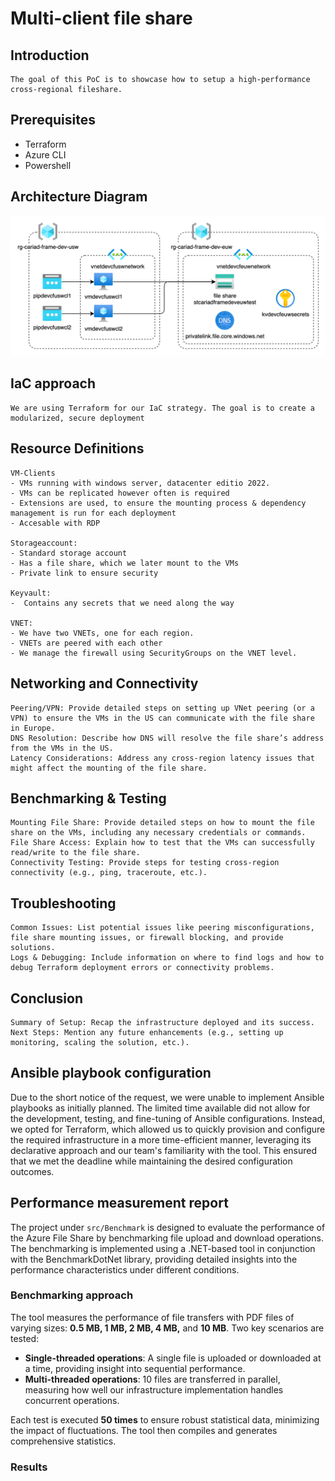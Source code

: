 # Multi-client file share

## Introduction

    The goal of this PoC is to showcase how to setup a high-performance cross-regional fileshare. 

## Prerequisites

   - Terraform
   - Azure CLI
   - Powershell

## Architecture Diagram

![](./architecture.drawio.png)

## IaC approach
    
    We are using Terraform for our IaC strategy. The goal is to create a modularized, secure deployment

## Resource Definitions

    VM-Clients
    - VMs running with windows server, datacenter editio 2022. 
    - VMs can be replicated however often is required
    - Extensions are used, to ensure the mounting process & dependency management is run for each deployment
    - Accesable with RDP

    Storageaccount:
    - Standard storage account
    - Has a file share, which we later mount to the VMs
    - Private link to ensure security

    Keyvault: 
    -  Contains any secrets that we need along the way

    VNET:
    - We have two VNETs, one for each region. 
    - VNETs are peered with each other
    - We manage the firewall using SecurityGroups on the VNET level.
    

## Networking and Connectivity

    Peering/VPN: Provide detailed steps on setting up VNet peering (or a VPN) to ensure the VMs in the US can communicate with the file share in Europe.
    DNS Resolution: Describe how DNS will resolve the file share’s address from the VMs in the US.
    Latency Considerations: Address any cross-region latency issues that might affect the mounting of the file share.

##  Benchmarking & Testing

    Mounting File Share: Provide detailed steps on how to mount the file share on the VMs, including any necessary credentials or commands.
    File Share Access: Explain how to test that the VMs can successfully read/write to the file share.
    Connectivity Testing: Provide steps for testing cross-region connectivity (e.g., ping, traceroute, etc.).

##  Troubleshooting

    Common Issues: List potential issues like peering misconfigurations, file share mounting issues, or firewall blocking, and provide solutions.
    Logs & Debugging: Include information on where to find logs and how to debug Terraform deployment errors or connectivity problems.

## Conclusion

    Summary of Setup: Recap the infrastructure deployed and its success.
    Next Steps: Mention any future enhancements (e.g., setting up monitoring, scaling the solution, etc.).

## Ansible playbook configuration

Due to the short notice of the request, we were unable to implement Ansible playbooks as initially planned. The limited time available did not allow for the development, testing, and fine-tuning of Ansible configurations. Instead, we opted for Terraform, which allowed us to quickly provision and configure the required infrastructure in a more time-efficient manner, leveraging its declarative approach and our team's familiarity with the tool. This ensured that we met the deadline while maintaining the desired configuration outcomes.

## Performance measurement report

The project under `src/Benchmark` is designed to evaluate the performance of the Azure File Share by benchmarking file upload and download operations. The benchmarking is implemented using a .NET-based tool in conjunction with the BenchmarkDotNet library, providing detailed insights into the performance characteristics under different conditions.

### Benchmarking approach

The tool measures the performance of file transfers with PDF files of varying sizes: **0.5 MB, 1 MB, 2 MB, 4 MB,** and **10 MB**. Two key scenarios are tested:

- **Single-threaded operations**: A single file is uploaded or downloaded at a time, providing insight into sequential performance.
- **Multi-threaded operations**: 10 files are transferred in parallel, measuring how well our infrastructure implementation handles concurrent operations.

Each test is executed **50 times** to ensure robust statistical data, minimizing the impact of fluctuations. The tool then compiles and generates comprehensive statistics.

### Results
